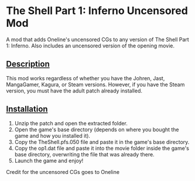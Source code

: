 # The Shell Part 1: Inferno Uncensored Mod
A mod that adds Oneline's uncensored CGs to any version of The Shell Part 1: Inferno. Also includes an uncensored version of the opening movie.

## <b><ins>Description</ins></b>
This mod works regardless of whether you have the Johren, Jast, MangaGamer, Kagura, or Steam versions. However, if you have the Steam version, you must have the adult patch already installed.

## <b><ins>Installation</ins></b>

1. Unzip the patch and open the extracted folder.
2. Open the game's base directory (depends on where you bought the game and how you installed it).
3. Copy the TheShell.pfs.050 file and paste it in the game's base directory.
4. Copy the op1.dat file and paste it into the movie folder inside the game's base directory, overwriting the file that was already there.
5. Launch the game and enjoy!

Credit for the uncensored CGs goes to Oneline